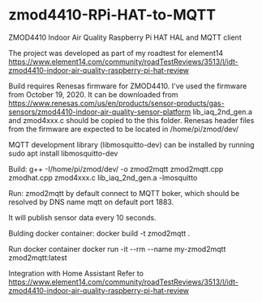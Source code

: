 # zmod4410-RPi-HAT-to-MQTT
ZMOD4410 Indoor Air Quality Raspberry Pi HAT HAL and MQTT client

The project was developed as part of my roadtest for element14 https://www.element14.com/community/roadTestReviews/3513/l/idt-zmod4410-indoor-air-quality-raspberry-pi-hat-review

Build requires Renesas firmware for ZMOD4410. I've used the firmware from October 19, 2020. It can be downloaded from https://www.renesas.com/us/en/products/sensor-products/gas-sensors/zmod4410-indoor-air-quality-sensor-platform
lib_iaq_2nd_gen.a and zmod4xxx.c should be copied to the this folder. Renesas header files from the firmware are expected to be located in /home/pi/zmod/dev/

MQTT development library (libmosquitto-dev) can be installed by running
sudo apt install libmosquitto-dev

Build:
g++ -I/home/pi/zmod/dev/ -o zmod2mqtt zmod2mqtt.cpp zmodhat.cpp zmod4xxx.c lib_iaq_2nd_gen.a -lmosquitto  

Run:
zmod2mqtt by default connect to MQTT boker, which should be resolved by DNS name mqtt on default port 1883.

It will publish sensor data every 10 seconds.

Bulding docker container:
docker build -t zmod2mqtt . 

Run docker container
docker run -it --rm --name my-zmod2mqtt zmod2mqtt:latest

Integration with Home Assistant 
Refer to https://www.element14.com/community/roadTestReviews/3513/l/idt-zmod4410-indoor-air-quality-raspberry-pi-hat-review
